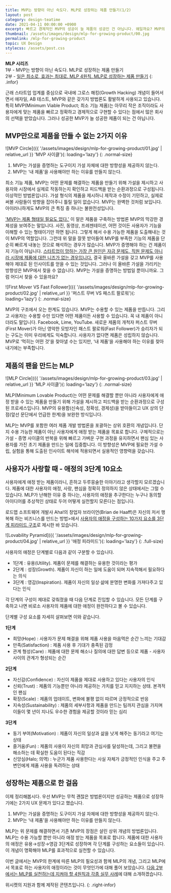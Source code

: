 ```yaml
---
title: MVP는 방향이 아닌 속도다. MLP로 성장하는 제품 만들기(1/2)
layout: post
category: design-teatime
date: 2021-04-11 00:00:00 +0900
excerpt: 빠르고 경제적인 MVP의 성공이 늘 제품의 성공인 건 아닙니다. 왜일까요? MVP의 한계를 극복하는 MLP(Minimum Lovable Product)을 알아봅니다.
thumbnail: /assets/images/design/mlp-for-growing-product/00.jpg
permalink: /mlp-for-growing-product
topic: UX Design
stylecss: /assets/post.css
---
```


**MLP 시리즈**  
1부 - MVP는 방향이 아닌 속도다. MLP로 성장하는 제품 만들기  
2부 - <a title='일은 최소로, 효과는 최대로. MLP 4원칙. MLP로 성장하는 제품 만들기(2/2)' href='/four-principles-of-mlp' rel='noopener'>일은 최소로, 효과는 최대로. MLP 4원칙. MLP로 성장하는 제품 만들기</a>
{: .infor}

근래 스타트업 업계를 중심으로 국내에 그로스 해킹(Growth Hacking) 개념이 들어서면서 애자일, AB 테스트, MVP와 같은 갖가지 방법론도 활발하게 사용되고 있습니다. 특히 MVP(Minimum Viable Product; 최소 기능 제품)는 아무리 작은 조직이라도 사용자에게 맞는 제품을 빠르고 정확하고 경제적으로 구현할 수 있다는 점에서 많은 회사의 선택을 받았습니다. 그러나 성공한 MVP가 늘 성공한 제품이 되는 건 아닙니다.

## MVP만으로 제품을 만들 수 없는 2가지 이유

![MVP Circle]({{ '/assets/images/design/mlp-for-growing-product/01.jpg' | relative_url }} 'MVP 사이클'){: loading='lazy'}
{: .normal-size}

1. MVP는 가설을 증명하는 도구이지 가설 자체에 대한 방향성을 제공하지 않는다.
2. MVP는 ‘내 제품’을 사용해야만 하는 이유를 만들지 않는다.

최소 기능 제품, MVP는 어떤 문제를 해결하는 제품을 만들기 위해 가설을 제시하고 사용자와 시장에서 실제로 작동하는지 확인하고 피드백을 받는 순환과정으로 구성됩니다. 이상적인 방법론입니다. 가설 형식의 제품을 제시하니 제작과 수정이 기민하고, 실제로 써볼 사람들이 방향을 잡아주니 틀릴 일이 없습니다. MVP는 완벽한 것처럼 보입니다. 아이러니하게도 MVP의 큰 특징 중 하나는 불완전성입니다.

<a title="Jim Brikman(Y Combinator) - A Minimum Viable Product Is Not a Product, It's a Process" href='https://www.ycombinator.com/library/4Q-a-minimum-viable-product-is-not-a-product-it-s-a-process' target='_blank'>'MVP는 제품 형태일 필요도 없다.'</a> 이 말은 제품을 구축하는 방법론 MVP의 막강한 경제성을 보여주는 말입니다. 사진, 동영상, 프레젠테이션, 어떤 것이든 사용자가 기능을 이해할 수 있는 형태이기만 하면 됩니다. 그렇게 해서 수용 가능한 제품을 도출해내는 것이 MVP의 역할입니다. 그런데 위 말을 잘못 받아들여 MVP를 부족한 기능의 제품을 단순히 빠르게 내놓는 것으로 해석하는 경우가 많습니다. MVP가 증명해야 하는 건 제품이지 기능이 아닙니다. <a title='CB Insights, 2019 - The Top 20 Reasons Startups Fail' href='https://www.cbinsights.com/research/startup-failure-reasons-top/' target='_blank'>스타트업이 망하는 가장 큰 원인은 자금 문제도, 직원 문제도 아니라 시장에 제품에 대한 니즈가 없는 경우입니다.</a> 결국 올바른 가설을 갖고 MVP를 사용해야 제대로 된 인사이트를 얻을 수 있는 것입니다. 그러나 이 올바른 가설을 가리키는 방향성은 MVP에서 찾을 수 없습니다. MVP는 가설을 증명하는 방법일 뿐이니까요. 그럼 어디서 찾을 수 있을까요?

![First Mover VS Fast Follower]({{ '/assets/images/design/mlp-for-growing-product/02.jpg' | relative_url }} '퍼스트 무버 VS 패스트 팔로워'){: loading='lazy'}
{: .normal-size}

MVP의 구조에서 오는 한계도 있습니다. MVP는 수용할 수 있는 제품을 만듭니다. 그리고 사용자는 수용할 수만 있다면 어떤 제품이든 사용할 수 있습니다. 꼭 내 제품이 아니더라도 말입니다. Facebook, Lime, YouTube. 새로운 제품의 개척자 퍼스트 무버(First Mover)가 아닌 영악한 모방자인 패스트 팔로워(Fast Follower)가 승리자가 되는 구도는 이미 우리에게도 익숙합니다. 사용자가 없다면 제품은 성립하지 않습니다. MVP로 ‘먹히는 어떤 것’을 찾아낼 수는 있지만, ‘내 제품’을 사용해야 하는 이유를 찾아내기에는 부족합니다.

## 제품의 팬을 만드는 MLP

![MLP Circle]({{ '/assets/images/design/mlp-for-growing-product/03.jpg' | relative_url }} 'MLP 사이클'){: loading='lazy'}
{: .normal-size}

MLP(Minimum Lovable Product)는 어떤 문제를 해결할 뿐만 아니라 사용자에게 애정 받을 수 있는 제품을 만들기 위해 가설을 제시하고 피드백을 받는 순환과정으로 구성된 프로세스입니다. MVP의 유용함(신속성, 정확성, 경제성)을 받아들이고 UX 상의 단점(앞선 문단에서 언급한 한계)을 보완한 방식입니다.

MLP는 MVP를 포함한 여러 제품 개발 방법론을 포괄하는 상위 호환의 개념입니다. 단지 수용 가능한 제품이 아닌 사용자에게 애정 받는 제품을 목표로 합니다. 구체적으로는 가설 - 증명 사이클의 반복을 위해 빠르고 가벼운 구현 과정을 유지하면서 팬심 있는 사용자를 가진 초기 제품을 만드는 일에 집중합니다. 이 방향성은 MVP에 필요한 가설 수립, 실험을 통해 도출된 인사이트 해석에 적용되면서 실용적인 영향력을 갖습니다. 

## 사용자가 사랑할 때 - 애정의 3단계 10요소

사용자에게 애정 받는 제품이라니, 흔하고 두루뭉술한 이야기라고 생각할지 모르겠습니다. 제품에 대한 사용자의 애정, 사랑, 팬심을 정확히 정의하지 않은 상태에서는 그럴 수 있습니다. MLP가 난해한 이유 중 하나는, 사용자의 애정을 추구한다는 누구나 동의할 아이디어를 추상적인 상태로 두어 어떻게 실천할지 모른다는 점입니다.

로드맵 소프트웨어 개발사 Aha!의 창업자 브라이언(Brian de Haaff)은 자신의 저서 행복해 하는 비즈니스를 만드는 방법>에서 <a title='Brain De Haaff(Aha!), 2017 - The 10 Building Blocks of Lovability' href='https://www.aha.io/blog/the-10-building-blocks-of-lovability' target='_blank'>사용자의 애정을 구성하는 10가지 요소를 3단계 피라미드 구조</a>로 제시한 바 있습니다.

![Lovability Pyramid]({{ '/assets/images/design/mlp-for-growing-product/04.jpg' | relative_url }} '애정 피라미드'){: loading='lazy'}
{: .full-size}

사용자의 애정은 단계별로 다음과 같이 구분할 수 있습니다.

- 1단계 : 유용(Utility). 제품이 문제를 해결하는 유용한 것이라는 평가
- 2단계 : 성장(Growth). 제품이 자신이 하는 일에 도움이 되며 지속적해서 필요하다는 의식
- 3단계 : 영감(Inspiration). 제품이 자신의 일상·삶에 분명한 변화를 가져다주고 있다는 인식

각 단계의 구성이 제대로 갖춰졌을 때 다음 단계로 진입할 수 있습니다. 모든 단계를 구축하고 나면 비로소 사용자의 제품에 대한 애정이 완전하다고 볼 수 있습니다.

단계별 구성 요소를 자세히 살펴보면 이와 같습니다.

**1단계**

- 희망(Hope) : 사용자가 문제 해결을 위해 제품 사용을 마음먹은 순간 느끼는 기대감
- 만족(Satisfaction) : 제품 사용 후 기대가 충족된 감정
- 관계 형성(Care) : 제품에 대한 문제 해소나 질의에 대한 답변 등으로 제품 - 사용자 사이의 관계가 형성되는 순간

**2단계**

- 자신감(Confidence) : 자신이 제품을 제대로 사용하고 있다는 사용자의 인식
- 신뢰(Trust) : 제품의 기능뿐만 아니라 제공하는 가치를 믿고 지지하는 상태. 본격적인 팬심
- 확장(Scale) : 제품의 업데이트, 변화에 불평 없이 따르며 긍정적으로 반응
- 지속성(Sustainability) : 제품의 세부사항과 제품을 만드는 팀까지 관심을 가지며 이들이 몇 년이 지나도 우수한 경험을 제공할 것이라 믿는 심리

**3단계**

- 동기 부여(Motivation) : 제품이 자신의 일상과 삶을 낫게 해주는 동기라고 여기는 상태
- 즐거움(Fun) : 제품의 사용이 자신의 희망과 관심사를 달성하는데, 그리고 불편을 해소하는 데 확실한 도움이 된다는 직감
- 신앙심(Halo; 의역) : 누군가 제품 사용한다는 사실 자체가 긍정적인 인식을 주고 주변인에게 제품 사용을 독려하는 상태

## 성장하는 제품으로 한 걸음

이제 정리해봅시다. 우선 MVP는 무척 괜찮은 방법론이지만 성공하는 제품으로 성장하기에는 2가지 UX 문제가 있다고 했습니다.

1. MVP는 가설을 증명하는 도구이지 가설 자체에 대한 방향성을 제공하지 않는다.
2. MVP는 ‘내 제품’을 사용해야만 하는 이유를 만들지 않는다.

MLP는 위 문제를 해결하면서 기존 MVP의 장점은 살린 상위 개념의 방법론입니다. MLP는 수용 가능할 뿐만 아니라 애정 받는 제품을 목표로 합니다. 제품에 대한 사용자의 애정은 유용→성장→영감 3단계로 성장하며 각 단계를 구성하는 요소들이 있습니다. 이 개념이 명확해야 MLP를 효과적으로 실천할 수 있습니다.

이번 글에서는 MVP의 한계에 따른 MLP의 필요성과 함께 MLP의 개념, 그리고 MLP에서 목표로 하는 사용자의 애정이라는 것이 무엇인가에 대해 풀어 보았습니다. <a title='일은 최소로, 효과는 최대로. MLP 4원칙. MLP로 성장하는 제품 만들기(2/2)' href='/four-principles-of-mlp' target='_blank'>다음 2부에서는 MLP를 실천하는데 지켜야 할 4원칙과 각종 실무 사례</a>에 대해 소개하겠습니다.

위시켓의 지원과 함께 제작된 콘텐츠입니다.
{: .right-infor}